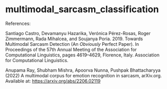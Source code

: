 # multimodal_sarcasm_classification

 

References:

Santiago Castro, Devamanyu Hazarika, Verónica Pérez-Rosas, Roger Zimmermann, Rada Mihalcea, and Soujanya Poria. 2019. Towards Multimodal Sarcasm Detection (An _Obviously_ Perfect Paper). In Proceedings of the 57th Annual Meeting of the Association for Computational Linguistics, pages 4619–4629, Florence, Italy. Association for Computational Linguistics.

Anupama Ray, Shubham Mishra, Apoorva Nunna, Pushpak Bhattacharyya (2022) A multimodal corpus for emotion recognition in sarcasm, arXiv.org. Available at: https://arxiv.org/abs/2206.02119
